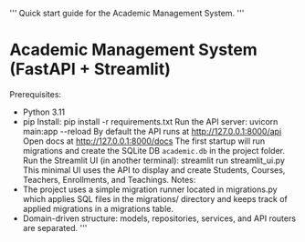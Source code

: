 '''
Quick start guide for the Academic Management System.
'''
# Academic Management System (FastAPI + Streamlit)
Prerequisites:
- Python 3.11
- pip
Install:
pip install -r requirements.txt
Run the API server:
uvicorn main:app --reload
By default the API runs at http://127.0.0.1:8000/api
Open docs at http://127.0.0.1:8000/docs
The first startup will run migrations and create the SQLite DB `academic.db` in the project folder.
Run the Streamlit UI (in another terminal):
streamlit run streamlit_ui.py
This minimal UI uses the API to display and create Students, Courses, Teachers, Enrollments, and Teachings.
Notes:
- The project uses a simple migration runner located in migrations.py which applies SQL files in the migrations/ directory and keeps track of applied migrations in a migrations table.
- Domain-driven structure: models, repositories, services, and API routers are separated.
'''